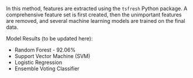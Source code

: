 In this method, features are extracted using the `tsfresh` Python package. A comprehensive feature set is first created, then the unimportant features are removed, and several machine learning models are trained on the final data.

Model Results (to be updated here):
* Random Forest - 92.06%
* Support Vector Machine (SVM)
* Logistic Regression
* Ensemble Voting Classifier